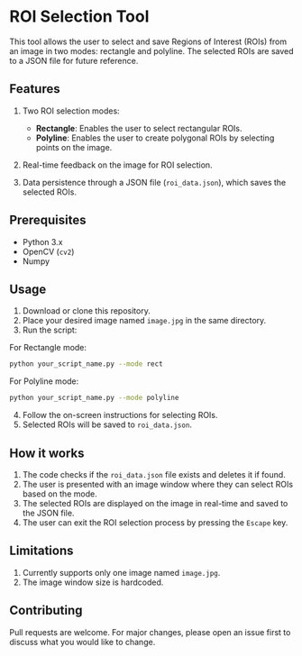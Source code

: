 
# ROI Selection Tool

This tool allows the user to select and save Regions of Interest (ROIs) from an image in two modes: rectangle and polyline. The selected ROIs are saved to a JSON file for future reference.

## Features

1. Two ROI selection modes:
   - **Rectangle**: Enables the user to select rectangular ROIs.
   - **Polyline**: Enables the user to create polygonal ROIs by selecting points on the image.

2. Real-time feedback on the image for ROI selection.
3. Data persistence through a JSON file (`roi_data.json`), which saves the selected ROIs.

## Prerequisites

- Python 3.x
- OpenCV (`cv2`)
- Numpy

## Usage

1. Download or clone this repository.
2. Place your desired image named `image.jpg` in the same directory.
3. Run the script:

For Rectangle mode:
```bash
python your_script_name.py --mode rect
```

For Polyline mode:
```bash
python your_script_name.py --mode polyline
```

4. Follow the on-screen instructions for selecting ROIs.
5. Selected ROIs will be saved to `roi_data.json`.

## How it works

1. The code checks if the `roi_data.json` file exists and deletes it if found.
2. The user is presented with an image window where they can select ROIs based on the mode.
3. The selected ROIs are displayed on the image in real-time and saved to the JSON file.
4. The user can exit the ROI selection process by pressing the `Escape` key.

## Limitations

1. Currently supports only one image named `image.jpg`.
2. The image window size is hardcoded.

## Contributing

Pull requests are welcome. For major changes, please open an issue first to discuss what you would like to change.
